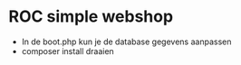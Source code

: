 # ROC simple webshop

- In de boot.php kun je de database gegevens aanpassen
- composer install draaien



